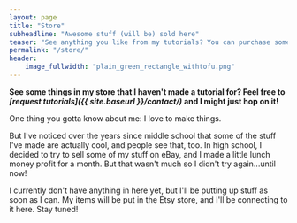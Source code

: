 ```yaml
---
layout: page
title: "Store"
subheadline: "Awesome stuff (will be) sold here"
teaser: "See anything you like from my tutorials? You can purchase some of my items here, specially handmade by me."
permalink: "/store/"
header:
    image_fullwidth: "plain_green_rectangle_withtofu.png"
---
```


**See some things in my store that I haven't made a tutorial for? Feel free to _[request tutorials]({{ site.baseurl }}/contact/)_ and I might just hop on it!**

One thing you gotta know about me: I love to make things.

But I've noticed over the years since middle school that some of the stuff I've made are actually cool, and people see that, too. In high school, I decided to try to sell some of my stuff on eBay, and I made a little lunch money profit for a month. But that wasn't much so I didn't try again...until now!

I currently don't have anything in here yet, but I'll be putting up stuff as soon as I can. My items will be put in the Etsy store, and I'll be connecting to it here. Stay tuned!
